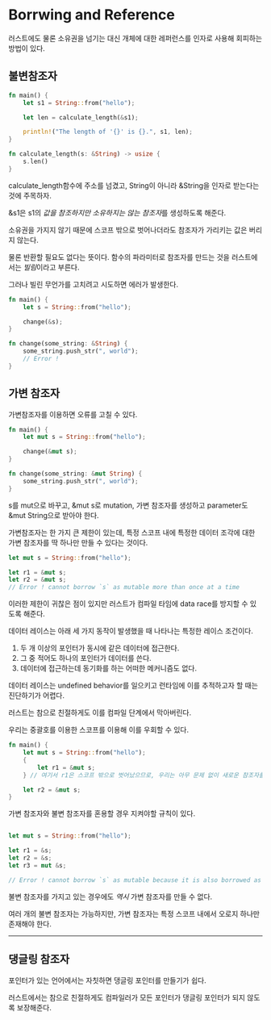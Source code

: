 # Borrwing and Reference

러스트에도 물론 소유권을 넘기는 대신 개체에 대한 레퍼런스를 인자로 사용해 회피하는 방법이 있다.

## 불변참조자

```rust
fn main() {
    let s1 = String::from("hello");

    let len = calculate_length(&s1);

    println!("The length of '{}' is {}.", s1, len);
}

fn calculate_length(s: &String) -> usize {
    s.len()
}
```

calculate_length함수에 주소를 넘겼고, String이 아니라 &String을 인자로 받는다는 것에 주목하자.

&s1은 s1의 *값을 참조하지만 소유하지는 않는 참조자*를 생성하도록 해준다. 

소유권을 가지지 않기 때문에 스코프 밖으로 벗어나더라도 참조자가 가리키는 값은 버리지 않는다. 

물론 반환할 필요도 없다는 뜻이다. 함수의 파라미터로 참조자를 만드는 것을 러스트에서는 *빌림*이라고 부른다.

그러나 빌린 무언가를 고치려고 시도하면 에러가 발생한다.

```rust
fn main() {
    let s = String::from("hello");

    change(&s);
}

fn change(some_string: &String) {
    some_string.push_str(", world");
    // Error ! 
}
```

## 가변 참조자

가변참조자를 이용하면 오류를 고칠 수 있다.

```rust
fn main() {
    let mut s = String::from("hello");

    change(&mut s);
}

fn change(some_string: &mut String) {
    some_string.push_str(", world");
}
```

s를 mut으로 바꾸고, &mut s로 mutation, 가변 참조자를 생성하고 parameter도 &mut String으로 받아야 한다. 

가변참조자는 한 가지 큰 제한이 있는데, 특정 스코프 내에 특정한 데이터 조각에 대한 가변 참조자를 딱 하나만 만들 수 있다는 것이다. 

```rust
let mut s = String::from("hello");

let r1 = &mut s;
let r2 = &mut s;
// Error ! cannot borrow `s` as mutable more than once at a time
```

이러한 제한이 귀찮은 점이 있지만 러스트가 컴파일 타임에 data race를 방지할 수 있도록 해준다.

데이터 레이스는 아래 세 가지 동작이 발생했을 때 나타나는 특정한 레이스 조건이다. 

1. 두 개 이상의 포인터가 동시에 같은 데이터에 접근한다.
2. 그 중 적어도 하나의 포인터가 데이터를 쓴다.
3. 데이터에 접근하는데 동기화를 하는 어떠한 메커니즘도 없다.

데이터 레이스는 undefined behavior를 일으키고 런타임에 이를 추적하고자 할 때는 진단하기가 어렵다. 

러스트는 참으로 친절하게도 이를 컴파일 단계에서 막아버린다. 

우리는 중괄호를 이용한 스코프를 이용해 이를 우회할 수 있다. 

```rust 
fn main() {
    let mut s = String::from("hello");
    {
        let r1 = &mut s;
    } // 여기서 r1은 스코프 밖으로 벗어났으므로, 우리는 아무 문제 없이 새로운 참조자를 만들 수 있습니다.

    let r2 = &mut s;
}
```

가변 참조자와 불변 참조자를 혼용할 경우 지켜야할 규칙이 있다. 

```rust

let mut s = String::from("hello");

let r1 = &s;
let r2 = &s;
let r3 = mut &s;

// Error ! cannot borrow `s` as mutable because it is also borrowed as immutable
```

불변 참조자를 가지고 있는 경우에도 *역시* 가변 참조자를 만들 수 없다. 

여러 개의 불변 참조자는 가능하지만, 가변 참조자는 특정 스코프 내에서 오로지 하나만 존재해야 한다. 

---

## 댕글링 참조자 

포인터가 있는 언어에서는 자칫하면 댕글링 포인터를 만들기가 쉽다. 

러스트에서는 참으로 친절하게도 컴파일러가 모든 포인터가 댕글링 포인터가 되지 않도록 보장해준다.
